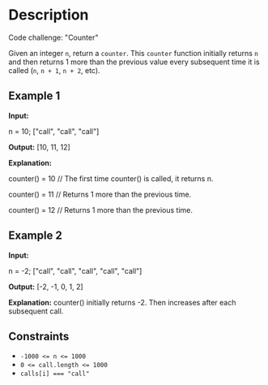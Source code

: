 # Description

Code challenge: "Counter"

Given an integer `n`, return a `counter`. This `counter` function initially returns `n` and then returns 1 more than the previous value every subsequent time it is called (`n`, `n + 1`, `n + 2`, etc).

## Example 1

**Input:**

n = 10;
["call", "call", "call"]

**Output:** [10, 11, 12]

**Explanation:**

counter() = 10 // The first time counter() is called, it returns n.

counter() = 11 // Returns 1 more than the previous time.

counter() = 12 // Returns 1 more than the previous time.

## Example 2

**Input:**

n = -2;
["call", "call", "call", "call", "call"]

**Output:** [-2, -1, 0, 1, 2]

**Explanation:** counter() initially returns -2. Then increases after each subsequent call.

## Constraints

* `-1000 <= n <= 1000`
* `0 <= call.length <= 1000`
* `calls[i] === "call"`

